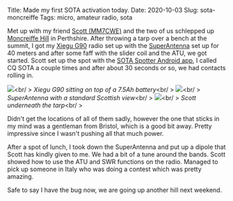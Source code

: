 Title: Made my first SOTA activation today.
Date: 2020-10-03
Slug: sota-moncreiffe
Tags: micro, amateur radio, sota

Met up with my friend [Scott (MM7CWE)](https://0x2a.tw/sota-adventures/) and the two of us schlepped up [Moncreiffe Hill](https://summits.sota.org.uk/summit/GM/SS-276) in Perthshire. After throwing a tarp over a bench at the summit, I got my [Xiegu G90](https://www.sinotel.co.uk/index.php?main_page=product_info&cPath=20&products_id=183&zenid=qe2c19iia9inc7d51tqbnocjb1) radio set up with the [SuperAntenna](http://newsuperantenna.com/) set up for 40 meters and after some faff with the slider coil and the ATU, we got started. Scott set up the spot with the [SOTA Spotter Android app](https://play.google.com/store/apps/details?id=ro.netroute.sotaspotter), I called CQ SOTA a couple times and after about 30 seconds or so, we had contacts rolling in.

<img src="/media/images/2020-10-03 sota/radio.jpg" class="align-center" loading="lazy"/><br/ >
*Xiegu G90 sitting on top of a 7.5Ah battery*<br/ >
<img src="/media/images/2020-10-03 sota/antenna.jpg" class="align-center" loading="lazy"/><br/ >
*SuperAntenna with a standard Scottish view*<br/ >
<img src="/media/images/2020-10-03 sota/tarp.jpg" class="align-center" loading="lazy"/><br/ >
*Scott underneath the tarp*<br/ >

Didn't get the locations of all of them sadly, however the one that sticks in my mind was a gentleman from Bristol, which is a good bit away. Pretty impressive since I wasn't pushing all that much power.

After a spot of lunch, I took down the SuperAntenna and put up a dipole that Scott has kindly given to me. We had a bit of a tune around the bands. Scott showed how to use the ATU and SWR functions on the radio. Managed to pick up someone in Italy who was doing a contest which was pretty amazing.

Safe to say I have the bug now, we are going up another hill next weekend.
